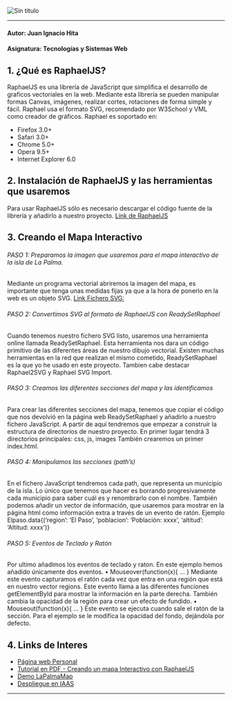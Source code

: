 ![Sin titulo](http://s29.postimg.org/qx6sj4r07/portadagi.jpg)
* * *
#### Autor: Juan Ignacio Hita 
#### Asignatura: Tecnologías y Sistemas Web 

## 1. ¿Qué es RaphaelJS?

RaphaelJS es una librería de JavaScript que simplifica el desarrollo de graficos vectoriales en la web. Mediante esta librería se pueden manipular formas Canvas, imágenes, realizar cortes, rotaciones de forma simple y fácil. 
Raphael usa el formato SVG, recomendado por W3School y VML como creador de gráficos. 
Raphael es soportado en:
*	Firefox 3.0+
*	Safari 3.0+
*	Chrome 5.0+
*	Opera 9.5+
*	Internet Explorer 6.0

## 2. Instalación de RaphaelJS y las herramientas que usaremos

Para usar RaphaelJS sólo es necesario descargar el código fuente de la librería y añadirlo a nuestro proyecto. 
[Link de RaphaelJS](http://github.com/DmitryBaranovskiy/raphael/raw/master/raphael-min.js
 "Link de RaphaelJS")


## 3. Creando el Mapa Interactivo

###### PASO 1: Preparamos la imagen que usaremos para el mapa interactivo de la isla de La Palma.

Mediante un programa vectorial abriremos la imagen del mapa, es importante que tenga unas medidas fijas ya que a la hora de ponerlo en la web es un objeto SVG.
[Link Fichero SVG:]( https://drive.google.com/a/ull.edu.es/file/d/0B18dUNHzQRIRUkdoZGZVSmlwdEE/view?usp=sharing
 "Link Fichero SVG:")


###### PASO 2: Convertimos SVG al formato de RaphaelJS con ReadySetRaphael
Cuando tenemos nuestro fichero SVG listo, usaremos una herramienta online llamada ReadySetRaphael. 
Esta herramienta nos dara un código primitivo de las diferentes áreas de nuestro dibujo vectorial. 
Existen muchas herramientas en la red que realizan el mismo cometido, ReadySetRaphael es la que yo he usado en este proyecto. Tambien cabe destacar Raphael2SVG y Raphael SVG Import.

###### PASO 3: Creamos las diferentes secciones del mapa y las identificamos

Para crear las diferentes secciones del mapa, tenemos que copiar el código que nos devolvió en la página web ReadySetRaphael y añadirlo a nuestro fichero JavaScript.
A partir de aquí tendremos que empezar a construir la estructura de directorios de nuestro proyecto. En primer lugar tendrá 3 directorios principales: css, js, images
También crearemos un primer index.html.

###### PASO 4: Manipulamos las secciones (path’s)
En el fichero JavaScript tendremos cada path, que representa un municipio de la isla. 
Lo único que tenemos que hacer es borrando progresivamente cada municipio para saber cuál es y renombrarlo con el nombre. 
También podemos añadir un vector de información, que usaremos para mostrar en la página html como información extra a través de un evento de ratón. 
Ejemplo
Elpaso.data{(‘region’: ‘El Paso’, ‘poblacion’: ‘Población: xxxx’, ‘altitud’: ‘Altitud: xxxx’)}

###### PASO 5: Eventos de Teclado y Ratón

Por ultimo añadimos los eventos de teclado y raton. En este ejemplo hemos añadido únicamente dos eventos.
•	Mouseover(function(x){ … }
Mediante este evento capturamos el ratón cada vez que entra en una región que está en nuestro vector regions. 
Este evento llama a las diferentes funciones getElementById para mostrar la información en la parte derecha. También cambia la opacidad de la región para crear un efecto de fundido.
•	Mouseout(function(x){ … }
Este evento se ejecuta cuando sale el ratón de la sección. Para el ejemplo se le modifica la opacidad del fondo, dejándola por defecto.

## 4. Links de Interes

- [Página web Personal](http://alu0100713213.github.io "Página web personal")
- [Tutorial en PDF - Creando un mapa Interactivo con RaphaelJS](https://drive.google.com/a/ull.edu.es/file/d/0B18dUNHzQRIRXzZyRVhoT3N3VHc/view?usp=sharing "Tutorial en PDF - Creando un mapa Interactivo con RaphaelJS")
- [Demo LaPalmaMap](http://alu0100713213.github.io/LaPalmaMap/ "Link de RaphaelJS")
- [Despliegue en IAAS](http:// "Despliegue en IAAS")

* * *

